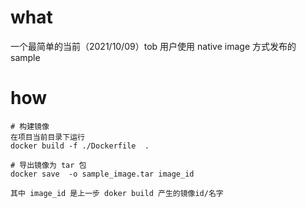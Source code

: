 # what
一个最简单的当前（2021/10/09）tob 用户使用 native image 方式发布的 sample


# how
```
# 构建镜像
在项目当前目录下运行
docker build -f ./Dockerfile  .

# 导出镜像为 tar 包
docker save  -o sample_image.tar image_id

其中 image_id 是上一步 doker build 产生的镜像id/名字

```
